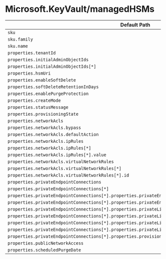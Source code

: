 # Microsoft.KeyVault/managedHSMs

| Default Path | Alias |
|---|---|
| `sku` | `Microsoft.KeyVault/managedHSMs/sku` |
| `sku.family` | `Microsoft.KeyVault/managedHSMs/sku.family` |
| `sku.name` | `Microsoft.KeyVault/managedHSMs/sku.name` |
| `properties.tenantId` | `Microsoft.KeyVault/managedHSMs/tenantId` |
| `properties.initialAdminObjectIds` | `Microsoft.KeyVault/managedHSMs/initialAdminObjectIds` |
| `properties.initialAdminObjectIds[*]` | `Microsoft.KeyVault/managedHSMs/initialAdminObjectIds[*]` |
| `properties.hsmUri` | `Microsoft.KeyVault/managedHSMs/hsmUri` |
| `properties.enableSoftDelete` | `Microsoft.KeyVault/managedHSMs/enableSoftDelete` |
| `properties.softDeleteRetentionInDays` | `Microsoft.KeyVault/managedHSMs/softDeleteRetentionInDays` |
| `properties.enablePurgeProtection` | `Microsoft.KeyVault/managedHSMs/enablePurgeProtection` |
| `properties.createMode` | `Microsoft.KeyVault/managedHSMs/createMode` |
| `properties.statusMessage` | `Microsoft.KeyVault/managedHSMs/statusMessage` |
| `properties.provisioningState` | `Microsoft.KeyVault/managedHSMs/provisioningState` |
| `properties.networkAcls` | `Microsoft.KeyVault/managedHSMs/networkAcls` |
| `properties.networkAcls.bypass` | `Microsoft.KeyVault/managedHSMs/networkAcls.bypass` |
| `properties.networkAcls.defaultAction` | `Microsoft.KeyVault/managedHSMs/networkAcls.defaultAction` |
| `properties.networkAcls.ipRules` | `Microsoft.KeyVault/managedHSMs/networkAcls.ipRules` |
| `properties.networkAcls.ipRules[*]` | `Microsoft.KeyVault/managedHSMs/networkAcls.ipRules[*]` |
| `properties.networkAcls.ipRules[*].value` | `Microsoft.KeyVault/managedHSMs/networkAcls.ipRules[*].value` |
| `properties.networkAcls.virtualNetworkRules` | `Microsoft.KeyVault/managedHSMs/networkAcls.virtualNetworkRules` |
| `properties.networkAcls.virtualNetworkRules[*]` | `Microsoft.KeyVault/managedHSMs/networkAcls.virtualNetworkRules[*]` |
| `properties.networkAcls.virtualNetworkRules[*].id` | `Microsoft.KeyVault/managedHSMs/networkAcls.virtualNetworkRules[*].id` |
| `properties.privateEndpointConnections` | `Microsoft.KeyVault/managedHSMs/privateEndpointConnections` |
| `properties.privateEndpointConnections[*]` | `Microsoft.KeyVault/managedHSMs/privateEndpointConnections[*]` |
| `properties.privateEndpointConnections[*].properties.privateEndpoint` | `Microsoft.KeyVault/managedHSMs/privateEndpointConnections[*].privateEndpoint` |
| `properties.privateEndpointConnections[*].properties.privateEndpoint.id` | `Microsoft.KeyVault/managedHSMs/privateEndpointConnections[*].privateEndpoint.id` |
| `properties.privateEndpointConnections[*].properties.privateLinkServiceConnectionState` | `Microsoft.KeyVault/managedHSMs/privateEndpointConnections[*].privateLinkServiceConnectionState` |
| `properties.privateEndpointConnections[*].properties.privateLinkServiceConnectionState.status` | `Microsoft.KeyVault/managedHSMs/privateEndpointConnections[*].privateLinkServiceConnectionState.status` |
| `properties.privateEndpointConnections[*].properties.privateLinkServiceConnectionState.description` | `Microsoft.KeyVault/managedHSMs/privateEndpointConnections[*].privateLinkServiceConnectionState.description` |
| `properties.privateEndpointConnections[*].properties.privateLinkServiceConnectionState.actionsRequired` | `Microsoft.KeyVault/managedHSMs/privateEndpointConnections[*].privateLinkServiceConnectionState.actionsRequired` |
| `properties.privateEndpointConnections[*].properties.provisioningState` | `Microsoft.KeyVault/managedHSMs/privateEndpointConnections[*].provisioningState` |
| `properties.publicNetworkAccess` | `Microsoft.KeyVault/managedHSMs/publicNetworkAccess` |
| `properties.scheduledPurgeDate` | `Microsoft.KeyVault/managedHSMs/scheduledPurgeDate` |

